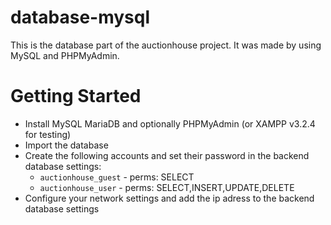 # database-mysql 
This is the database part of the auctionhouse project. It was made by using MySQL and PHPMyAdmin.

# Getting Started
- Install MySQL MariaDB and optionally PHPMyAdmin (or XAMPP v3.2.4 for testing)
- Import the database
- Create the following accounts and set their password in the backend database settings:
    - `auctionhouse_guest` - perms: SELECT
    - `auctionhouse_user` - perms: SELECT,INSERT,UPDATE,DELETE
- Configure your network settings and add the ip adress to the backend database settings
